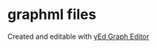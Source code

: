 graphml files
================

Created and editable with [yEd Graph Editor](https://www.yworks.com/products/yed)